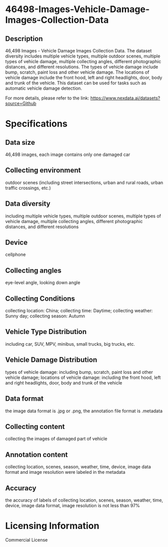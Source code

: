 # 46498-Images-Vehicle-Damage-Images-Collection-Data

## Description
46,498 Images - Vehicle Damage Images Collection Data. The dataset diversity includes multiple vehicle types, multiple outdoor scenes, multiple types of vehicle damage, multiple collecting angles, different photographic distances, and different resolutions. The types of vehicle damage include bump, scratch, paint loss and other vehicle damage. The locations of vehicle damage include the front hood, left and right headlights, door, body and trunk of the vehicle. This dataset can be used for tasks such as automatic vehicle damage detection.

For more details, please refer to the link: https://www.nexdata.ai/datasets?source=Github


# Specifications
## Data size
46,498 images, each image contains only one damaged car
## Collecting environment
outdoor scenes (including street intersections, urban and rural roads, urban traffic crossings, etc.)
## Data diversity
including multiple vehicle types, multiple outdoor scenes, multiple types of vehicle damage, multiple collecting angles, different photographic distances, and different resolutions
## Device
cellphone
## Collecting angles
eye-level angle, looking down angle
## Collecting Conditions
collecting location: China; collecting time: Daytime; collecting weather: Sunny day; collecting season: Autumn
## Vehicle Type Distribution
including car, SUV, MPV, minibus, small trucks, big trucks, etc.
## Vehicle Damage Distribution
types of vehicle damage: including bump, scratch, paint loss and other vehicle damage; locations of vehicle damage: including the front hood, left and right headlights, door, body and trunk of the vehicle
## Data format
the image data format is .jpg or .png, the annotation file format is .metadata
## Collecting content
collecting the images of damaged part of vehicle
## Annotation content
collecting location, scenes, season, weather, time, device, image data format and image resolution were labeled in the metadata
## Accuracy
the accuracy of labels of collecting location, scenes, season, weather, time, device, image data format, image resolution is not less than 97%
# Licensing Information
Commercial License
